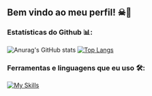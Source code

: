 ## Bem vindo ao meu perfil! ☠🦇

### Estatísticas do Github 📊:
![Anurag's GitHub stats](https://github-readme-stats.vercel.app/api?username=KesleyMelchior&show_icons=true&theme=dark)      [![Top Langs](https://github-readme-stats.vercel.app/api/top-langs/?username=KesleyMelchior&layout=compact&theme=dark)](https://github.com/anuraghazra/github-readme-stats)

### Ferramentas e linguagens que eu uso 🛠:
  [![My Skills](https://skillicons.dev/icons?i=js,html,css,github,git,vscode,bootstrap,nodejs,mysql,ps,linkedin)](https://skillicons.dev)
       
